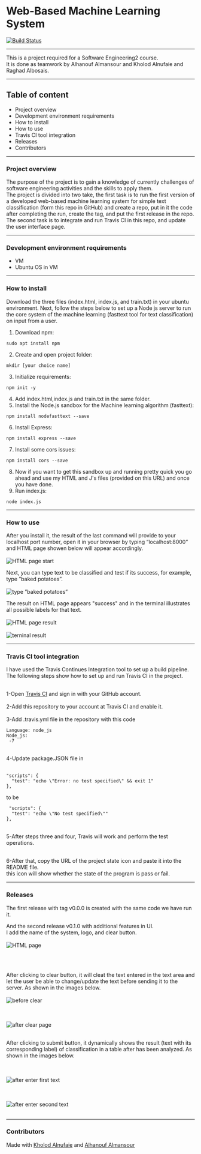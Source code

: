 # Web-Based Machine Learning System

[![Build Status](https://app.travis-ci.com/RaghadKhaled/Workshop2.svg?branch=master)](https://app.travis-ci.com/RaghadKhaled/Workshop2)

---

This is a project required for a Software Engineering2 course.<br>
It is done as teamwork by Alhanouf Almansour and Kholod Alnufaie and Raghad Albosais.

---
## Table of content
- Project overview
- Development environment requirements
- How to install
- How to use
- Travis CI tool integration 
- Releases
- Contributors 
---

### Project overview
The purpose of the project is to gain a knowledge of currently challenges of software engineering activities and the skills to apply them.  <br>
The project is divided into two take, the first task is to run the first version of a developed web-based machine learning system for simple text classification (form this repo in GitHub) and create a repo, put in it the code after completing the run, create the tag, and put the first release in the repo.<br>
The second task is to integrate and run Travis CI in this repo, and update the user interface page. 

---

### Development environment requirements
- VM 
- Ubuntu OS in VM

---

### How to install

Download the three files (index.html, index.js, and train.txt) in your ubuntu environment.
Next, follow the steps below to set up a Node js server to run the core system of the machine learning (fasttext tool for text classification) on input from a user.
1. Download npm: 
```
sudo apt install npm 
```
2. Create and open project folder:
```
mkdir [your choice name] 
```
3. Initialize requirements: 
```
npm init -y 
```
4. Add index.html,index.js and train.txt in the same folder.
5. Install the Node.js sandbox for the Machine learning algorithm (fasttext): 
```
npm install nodefasttext --save 
```
6. Install Express: 
```
npm install express --save 
```
7. Install some cors issues: 
```
npm install cors --save 
```
8. Now if you want to get this sandbox up and running pretty quick you go ahead and use my HTML and J's files (provided on this URL) and once you have done. 
9. Run index.js: 
```
node index.js
```
---

### How to use
After you install it, the result of the last command will provide to your localhost port number, open it in your browser by typing “localhost:8000” and HTML page showen below will appear accordingly.<br><br>
![HTML page start](Picture1.jpg)

Next, you can type text to be classified and test if its success, for example, type ”baked potatoes”. <br><br>
![type ”baked potatoes”](Picture2.png)

The result on HTML page appears "success" and in the terminal illustrates all possible labels for that text.<br><br>
![HTML page result](Picture3.png)<br><br>
![terninal result](Picture4.png)

---

### Travis CI tool integration 


I have used the Travis Continues Integration tool to set up a build pipeline.
The following steps show how to set up and run Travis CI in the project.<br><br>

1-Open  [Travis CI](https://www.travis-ci.com/) and sign in with your GitHub account.<br><br>
2-Add this repository to your account at Travis CI and enable it.<br><br>
3-Add .travis.yml file in the repository with this code<br>

```
Language: node_js
Node_js: 
 -7
```
<br>
4-Update package.JSON file in <br><br>

```
"scripts": {
  "test": "echo \"Error: no test specified\" && exit 1"
}, 
```
to be <br>
```
 "scripts": {
  "test": "echo \"No test specified\""
}, 
```
<br>
5-After steps three and four, Travis will work and perform the test operations.<br><br>

6-After that, copy the URL of the project state icon and paste it into the README file.<br>
this icon will show whether the state of the program is pass or fail.

---

### Releases
The first release with tag v0.0.0 is created with the same code we have run it.<br> 

And the second release v0.1.0 with additional features in UI.<br>
I add the name of the system, logo, and clear button.<br><br>
![HTML page](UI.png)

<br><br>

After clicking to clear button, it will cleat the text entered in the text area and let the user be able to change/update the text before sending it to the server. 
As shown in the images below.<br><br>
![before clear](https://github.com/RaghadKhaled/Workshop2/blob/master/UI%20before%20clear.png)

<br><br>
![ after clear page](https://github.com/RaghadKhaled/Workshop2/blob/master/UI%20after%20clear.png)<br><br>

After clicking to submit button, it dynamically shows the result (text with its corresponding label) of classification in a table after has been analyzed. As shown in the images below.

<br><br>
![after enter first text](https://github.com/RaghadKhaled/Workshop2/blob/master/UI%20after%20enter%20first%20text.png)

<br><br>
![after enter second text](https://github.com/RaghadKhaled/Workshop2/blob/master/UI%20after%20enter%20second%20text.png)<br><br>


---

### Contributors 

Made with [Kholod Alnufaie](https://github.com/hkh7897) and [Alhanouf Almansour](https://github.com/AlhanoufAlmans)
